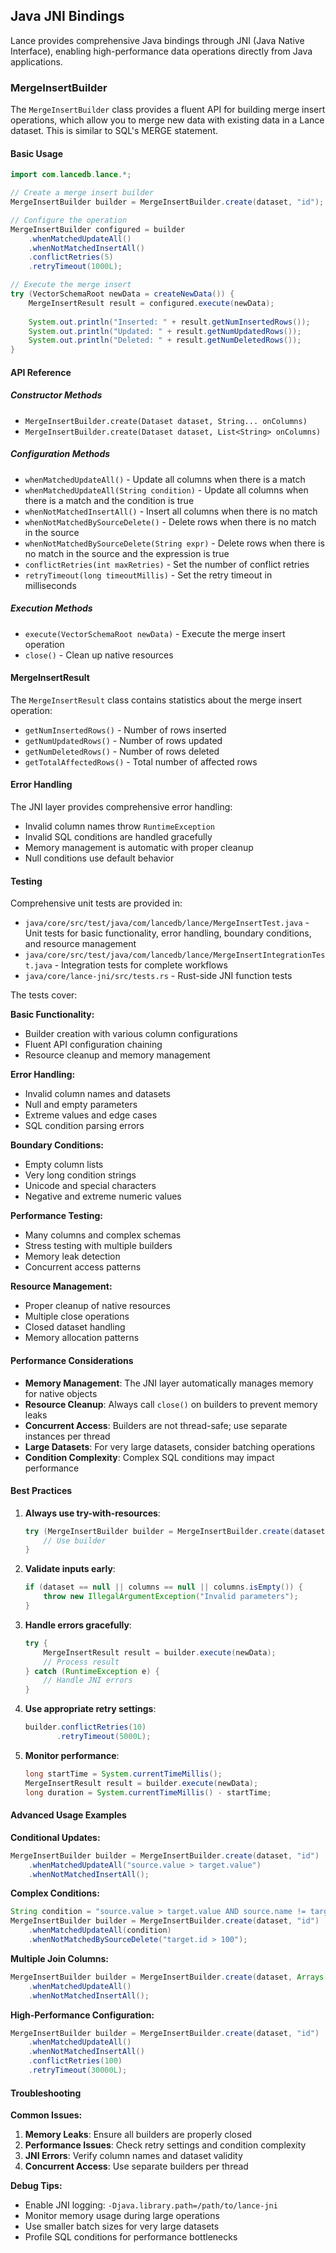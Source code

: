 ## Java JNI Bindings

Lance provides comprehensive Java bindings through JNI (Java Native Interface), enabling high-performance data operations directly from Java applications.

### MergeInsertBuilder

The `MergeInsertBuilder` class provides a fluent API for building merge insert operations, which allow you to merge new data with existing data in a Lance dataset. This is similar to SQL's MERGE statement.

#### Basic Usage

```java
import com.lancedb.lance.*;

// Create a merge insert builder
MergeInsertBuilder builder = MergeInsertBuilder.create(dataset, "id");

// Configure the operation
MergeInsertBuilder configured = builder
    .whenMatchedUpdateAll()
    .whenNotMatchedInsertAll()
    .conflictRetries(5)
    .retryTimeout(1000L);

// Execute the merge insert
try (VectorSchemaRoot newData = createNewData()) {
    MergeInsertResult result = configured.execute(newData);
    
    System.out.println("Inserted: " + result.getNumInsertedRows());
    System.out.println("Updated: " + result.getNumUpdatedRows());
    System.out.println("Deleted: " + result.getNumDeletedRows());
}
```

#### API Reference

##### Constructor Methods

- `MergeInsertBuilder.create(Dataset dataset, String... onColumns)`
- `MergeInsertBuilder.create(Dataset dataset, List<String> onColumns)`

##### Configuration Methods

- `whenMatchedUpdateAll()` - Update all columns when there is a match
- `whenMatchedUpdateAll(String condition)` - Update all columns when there is a match and the condition is true
- `whenNotMatchedInsertAll()` - Insert all columns when there is no match
- `whenNotMatchedBySourceDelete()` - Delete rows when there is no match in the source
- `whenNotMatchedBySourceDelete(String expr)` - Delete rows when there is no match in the source and the expression is true
- `conflictRetries(int maxRetries)` - Set the number of conflict retries
- `retryTimeout(long timeoutMillis)` - Set the retry timeout in milliseconds

##### Execution Methods

- `execute(VectorSchemaRoot newData)` - Execute the merge insert operation
- `close()` - Clean up native resources

#### MergeInsertResult

The `MergeInsertResult` class contains statistics about the merge insert operation:

- `getNumInsertedRows()` - Number of rows inserted
- `getNumUpdatedRows()` - Number of rows updated  
- `getNumDeletedRows()` - Number of rows deleted
- `getTotalAffectedRows()` - Total number of affected rows

#### Error Handling

The JNI layer provides comprehensive error handling:

- Invalid column names throw `RuntimeException`
- Invalid SQL conditions are handled gracefully
- Memory management is automatic with proper cleanup
- Null conditions use default behavior

#### Testing

Comprehensive unit tests are provided in:

- `java/core/src/test/java/com/lancedb/lance/MergeInsertTest.java` - Unit tests for basic functionality, error handling, boundary conditions, and resource management
- `java/core/src/test/java/com/lancedb/lance/MergeInsertIntegrationTest.java` - Integration tests for complete workflows
- `java/core/lance-jni/src/tests.rs` - Rust-side JNI function tests

The tests cover:

**Basic Functionality:**
- Builder creation with various column configurations
- Fluent API configuration chaining
- Resource cleanup and memory management

**Error Handling:**
- Invalid column names and datasets
- Null and empty parameters
- Extreme values and edge cases
- SQL condition parsing errors

**Boundary Conditions:**
- Empty column lists
- Very long condition strings
- Unicode and special characters
- Negative and extreme numeric values

**Performance Testing:**
- Many columns and complex schemas
- Stress testing with multiple builders
- Memory leak detection
- Concurrent access patterns

**Resource Management:**
- Proper cleanup of native resources
- Multiple close operations
- Closed dataset handling
- Memory allocation patterns

#### Performance Considerations

- **Memory Management**: The JNI layer automatically manages memory for native objects
- **Resource Cleanup**: Always call `close()` on builders to prevent memory leaks
- **Concurrent Access**: Builders are not thread-safe; use separate instances per thread
- **Large Datasets**: For very large datasets, consider batching operations
- **Condition Complexity**: Complex SQL conditions may impact performance

#### Best Practices

1. **Always use try-with-resources**:
   ```java
   try (MergeInsertBuilder builder = MergeInsertBuilder.create(dataset, "id")) {
       // Use builder
   }
   ```

2. **Validate inputs early**:
   ```java
   if (dataset == null || columns == null || columns.isEmpty()) {
       throw new IllegalArgumentException("Invalid parameters");
   }
   ```

3. **Handle errors gracefully**:
   ```java
   try {
       MergeInsertResult result = builder.execute(newData);
       // Process result
   } catch (RuntimeException e) {
       // Handle JNI errors
   }
   ```

4. **Use appropriate retry settings**:
   ```java
   builder.conflictRetries(10)
          .retryTimeout(5000L);
   ```

5. **Monitor performance**:
   ```java
   long startTime = System.currentTimeMillis();
   MergeInsertResult result = builder.execute(newData);
   long duration = System.currentTimeMillis() - startTime;
   ```

#### Advanced Usage Examples

**Conditional Updates:**
```java
MergeInsertBuilder builder = MergeInsertBuilder.create(dataset, "id")
    .whenMatchedUpdateAll("source.value > target.value")
    .whenNotMatchedInsertAll();
```

**Complex Conditions:**
```java
String condition = "source.value > target.value AND source.name != target.name";
MergeInsertBuilder builder = MergeInsertBuilder.create(dataset, "id")
    .whenMatchedUpdateAll(condition)
    .whenNotMatchedBySourceDelete("target.id > 100");
```

**Multiple Join Columns:**
```java
MergeInsertBuilder builder = MergeInsertBuilder.create(dataset, Arrays.asList("id", "name"))
    .whenMatchedUpdateAll()
    .whenNotMatchedInsertAll();
```

**High-Performance Configuration:**
```java
MergeInsertBuilder builder = MergeInsertBuilder.create(dataset, "id")
    .whenMatchedUpdateAll()
    .whenNotMatchedInsertAll()
    .conflictRetries(100)
    .retryTimeout(30000L);
```

#### Troubleshooting

**Common Issues:**

1. **Memory Leaks**: Ensure all builders are properly closed
2. **Performance Issues**: Check retry settings and condition complexity
3. **JNI Errors**: Verify column names and dataset validity
4. **Concurrent Access**: Use separate builders per thread

**Debug Tips:**

- Enable JNI logging: `-Djava.library.path=/path/to/lance-jni`
- Monitor memory usage during large operations
- Use smaller batch sizes for very large datasets
- Profile SQL conditions for performance bottlenecks
